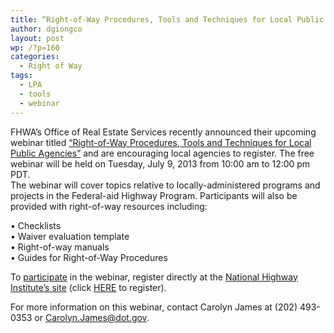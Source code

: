 ```yaml
---
title: “Right-of-Way Procedures, Tools and Techniques for Local Public Agencies” Webinar
author: dgiongco
layout: post
wp: /?p=160
categories:
  - Right of Way
tags:
  - LPA
  - tools
  - webinar
---
```

FHWA&#8217;s Office of Real Estate Services recently announced their upcoming webinar titled <a href="https://www.nhi.fhwa.dot.gov/resources/webconference/web_conf_learner_reg.aspx?webconfid=25877" target="_blank">“Right-of-Way Procedures, Tools and Techniques for Local Public Agencies”</a> and are encouraging local agencies to register. The free webinar will be held on Tuesday, July 9, 2013 from 10:00 am to 12:00 pm PDT.  
The webinar will cover topics relative to locally-administered programs and projects in the Federal-aid Highway Program. Participants will also be provided with right-of-way resources including:

• Checklists  
• Waiver evaluation template  
• Right-of-way manuals  
• Guides for Right-of-Way Procedures

To <a href="https://www.nhi.fhwa.dot.gov/resources/webconference/web_conf_learner_reg.aspx?webconfid=25877" target="_blank">participate</a> in the webinar, register directly at the <a href="https://www.nhi.fhwa.dot.gov/resources/webconference/web_conf_learner_reg.aspx?webconfid=25877" target="_blank">National Highway Institute&#8217;s site</a> (click <a href="https://www.nhi.fhwa.dot.gov/resources/webconference/web_conf_learner_reg.aspx?webconfid=25877" target="_blank">HERE</a> to register).

For more information on this webinar, contact Carolyn James at (202) 493-0353 or Carolyn.James@dot.gov.